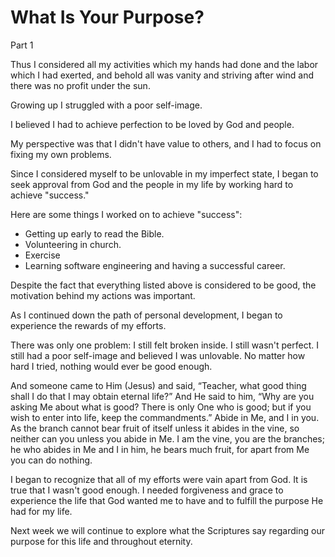 <script setup>
    import Scripture from '../components/Scripture.vue';
</script>

<h1>What Is Your Purpose?</h1>
<p>Part 1</p>

<Scripture title="Ecclesiastes 2:11">
Thus I considered all my activities which my hands had done and the labor which I had exerted, and behold all was vanity and striving after wind and there was no profit under the sun.
</Scripture>

Growing up I struggled with a poor self-image.

I believed I had to achieve perfection to be loved by God and people.

My perspective was that I didn't have value to others, and I had to focus on fixing my own problems.

Since I considered myself to be unlovable in my imperfect state, I began to seek approval from God and the people in my life by working hard to achieve "success."

Here are some things I worked on to achieve "success":
- Getting up early to read the Bible.
- Volunteering in church.
- Exercise
- Learning software engineering and having a successful career.

Despite the fact that everything listed above is considered to be good, the motivation behind my actions was important.

As I continued down the path of personal development, I began to experience the rewards of my efforts.

There was only one problem: I still felt broken inside. I still wasn't perfect. I still had a poor self-image and believed I was unlovable. No matter how hard I tried, nothing would ever be good enough.

<Scripture title="Matthew 19:16-17">
And someone came to Him (Jesus) and said, “Teacher, what good thing shall I do that I may obtain eternal life?” And He said to him, “Why are you asking Me about what is good? There is only One who is good; but if you wish to enter into life, keep the commandments.”
</Scripture>

<Scripture title="John 15:4-5">
Abide in Me, and I in you. As the branch cannot bear fruit of itself unless it abides in the vine, so neither can you unless you abide in Me. I am the vine, you are the branches; he who abides in Me and I in him, he bears much fruit, for apart from Me you can do nothing.
</Scripture>

I began to recognize that all of my efforts were vain apart from God. It is true that I wasn't good enough. I needed forgiveness and grace to experience the life that God wanted me to have and to fulfill the purpose He had for my life.

Next week we will continue to explore what the Scriptures say regarding our purpose for this life and throughout eternity.


